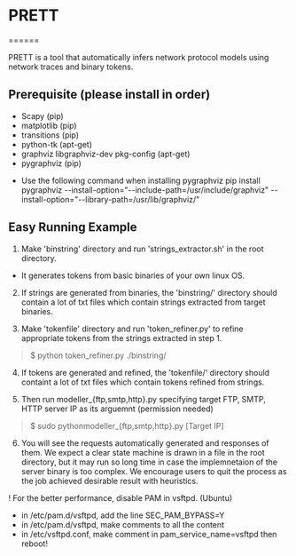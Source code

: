 # PRETT #
======

PRETT is a tool that automatically infers network protocol models using network traces and binary tokens.

## Prerequisite (please install in order) ##
- Scapy (pip)
- matplotlib (pip)
- transitions (pip)
- python-tk (apt-get)
- graphviz libgraphviz-dev pkg-config (apt-get)
- pygraphviz (pip)
* Use the following command when installing pygraphviz
pip install pygraphviz --install-option="--include-path=/usr/include/graphviz" --install-option="--library-path=/usr/lib/graphviz/"

## Easy Running Example ##

1. Make 'binstring' directory and run 'strings_extractor.sh' in the root directory.
- It generates tokens from basic binaries of your own linux OS.

2. If strings are generated from binaries, the 'binstring/' directory should contain a lot of txt files which contain strings extracted from target binaries.

3. Make 'tokenfile' directory and run 'token_refiner.py' to refine appropriate tokens from the strings extracted in step 1.

> $ python token_refiner.py ./binstring/

4. If tokens are generated and refined, the 'tokenfile/' directory should containt a lot of txt files which contain tokens refined from strings.

5. Then run modeller_{ftp,smtp,http}.py specifying target FTP, SMTP, HTTP server IP as its arguemnt (permission needed)

> $ sudo pythonmodeller_{ftp,smtp,http}.py [Target IP]

6. You will see the requests automatically generated and responses of them. We expect a clear state machine is drawn in a file in the root directory, but it may run so long time in case the implemnetaion of the server binary is too complex. We encourage users to quit the process as the job achieved desirable result with heuristics.

! For the better performance, disable PAM in vsftpd.
(Ubuntu)
- in /etc/pam.d/vsftpd, add the line SEC_PAM_BYPASS=Y
- in /etc/pam.d/vsftpd, make comments to all the content
- in /etc/vsftpd.conf, make comment in pam_service_name=vsftpd
then reboot!

